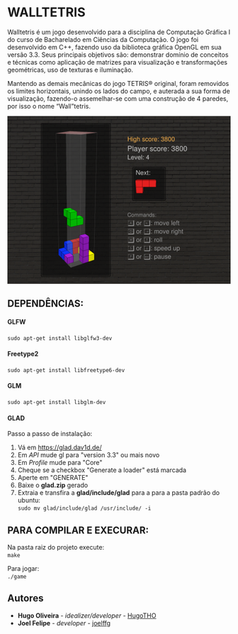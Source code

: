 # WALLTETRIS

Walltetris é um jogo desenvolvido para a disciplina de Computação Gráfica I do curso de Bacharelado em Ciências da Computação. O jogo foi desenvolvido em C++, fazendo uso da biblioteca gráfica OpenGL em sua versão 3.3. Seus principais objetivos são: demonstrar domínio de conceitos e técnicas como aplicação de matrizes para visualização e transformações geométricas, uso de texturas e iluminação. 

Mantendo as demais mecânicas do jogo TETRIS® original, foram removidos os limites horizontais, unindo os lados do campo, e auterada a sua forma de visualização, fazendo-o assemelhar-se com uma construção de 4 paredes, por isso o nome “Wall”tetris.

![Imagem da tela de jogo](https://raw.githubusercontent.com/mala-ufrn/WallTetris/master/.readme_imgs/screenshot01.png)

## DEPENDÊNCIAS:

#### GLFW

```sudo apt-get install libglfw3-dev```

#### Freetype2
```sudo apt-get install libfreetype6-dev```

#### GLM
```sudo apt-get install libglm-dev```

#### GLAD
Passo a passo de instalação:
1. Vá em https://glad.dav1d.de/
2. Em *API* mude gl para "version 3.3" ou mais novo
3. Em *Profile* mude para "Core"
4. Cheque se a checkbox "Generate a loader" está marcada
5. Aperte em "GENERATE"
6. Baixe o **glad.zip** gerado
7. Extraia e transfira a **glad/include/glad** para a para a pasta padrão do ubuntu:</br>```sudo mv glad/include/glad /usr/include/ -i```

## PARA COMPILAR E EXECURAR:
Na pasta raiz do projeto execute:</br>
  ```make```

Para jogar:</br>
  ```./game```

## Autores

* **Hugo Oliveira** - *idealizer/developer* - [HugoTHO](https://github.com/HugoTHO)
* **Joel Felipe** - *developer* - [joelffg](https://github.com/joelffg)
